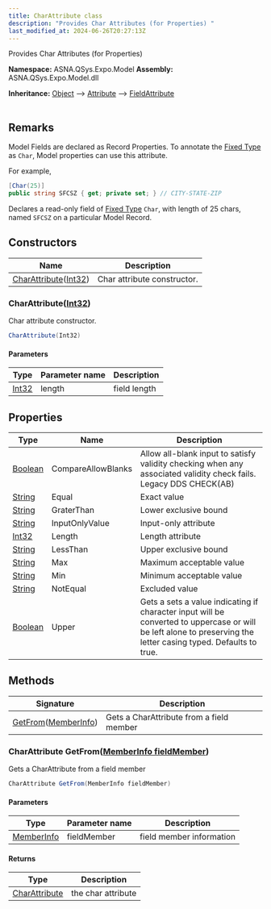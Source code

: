 ```yaml
---
title: CharAttribute class
description: "Provides Char Attributes (for Properties) "
last_modified_at: 2024-06-26T20:27:13Z
---
```


Provides Char Attributes (for Properties)

**Namespace:** ASNA.QSys.Expo.Model
**Assembly:** ASNA.QSys.Expo.Model.dll

**Inheritance:** [Object](https://docs.microsoft.com/en-us/dotnet/api/system.object) --> [Attribute](https://docs.microsoft.com/en-us/dotnet/api/system.attribute) --> [FieldAttribute](/reference/expo/qsys-expo-model/field-attribute.html)
<br>
<br>

## Remarks

Model Fields are declared as Record Properties. To annotate the [Fixed Type](https://asnaqsys.github.io/concepts/program-structure/qsys-fixedtypes) as `Char`, Model properties can use this attribute.

For example,

```cs
[Char(25)]
public string SFCSZ { get; private set; } // CITY-STATE-ZIP
```

Declares a read-only field of [Fixed Type](https://asnaqsys.github.io/concepts/program-structure/qsys-fixedtypes) `Char`, with length of 25 chars, named `SFCSZ` on a particular Model Record.


## Constructors

| Name | Description |
| --- | --- |
| [CharAttribute](#charattributeint32)([Int32](https://docs.microsoft.com/en-us/dotnet/api/system.int32)) | Char attribute constructor.

### CharAttribute([Int32](https://docs.microsoft.com/en-us/dotnet/api/system.int32))

Char attribute constructor.

```cs
CharAttribute(Int32)
```

#### Parameters

| Type | Parameter name | Description
| --- | --- | ---
| [Int32](https://docs.microsoft.com/en-us/dotnet/api/system.int32) | length | field length

## Properties

| Type | Name | Description
| --- | --- | --- 
| [Boolean](https://docs.microsoft.com/en-us/dotnet/api/system.boolean) | CompareAllowBlanks | Allow all-blank input to satisfy validity checking when any associated validity check fails. Legacy DDS CHECK(AB) |
| [String](https://learn.microsoft.com/en-us/dotnet/api/system.string?view=net-8.0) | Equal | Exact value |
| [String](https://learn.microsoft.com/en-us/dotnet/api/system.string?view=net-8.0) | GraterThan | Lower exclusive bound |
| [String](https://learn.microsoft.com/en-us/dotnet/api/system.string?view=net-8.0) | InputOnlyValue | Input-only attribute |
| [Int32](https://learn.microsoft.com/en-us/dotnet/csharp/language-reference/builtin-types/integral-numeric-types) | Length | Length attribute |
| [String](https://learn.microsoft.com/en-us/dotnet/api/system.string?view=net-8.0) | LessThan | Upper exclusive bound |
| [String](https://learn.microsoft.com/en-us/dotnet/api/system.string?view=net-8.0) | Max | Maximum acceptable value |
| [String](https://learn.microsoft.com/en-us/dotnet/api/system.string?view=net-8.0) | Min | Minimum acceptable value |
| [String](https://learn.microsoft.com/en-us/dotnet/api/system.string?view=net-8.0) | NotEqual | Excluded value |
| [Boolean](https://docs.microsoft.com/en-us/dotnet/api/system.boolean) | Upper | Gets a sets a value indicating if character input will be converted to uppercase or will be left alone to preserving the letter casing typed. Defaults to true. |

## Methods

| Signature | Description |
| --- | --- |
| [GetFrom](#charattribute-getfrommemberinfo-fieldmember)([MemberInfo](https://learn.microsoft.com/en-us/dotnet/api/system.reflection.memberinfo?view=net-8.0)) | Gets a CharAttribute from a field member

### CharAttribute GetFrom([MemberInfo fieldMember](https://learn.microsoft.com/en-us/dotnet/api/system.reflection.memberinfo?view=net-8.0))

Gets a CharAttribute from a field member

```cs
CharAttribute GetFrom(MemberInfo fieldMember)
```

#### Parameters

| Type | Parameter name | Description
| --- | --- | ---
| [MemberInfo](https://learn.microsoft.com/en-us/dotnet/api/system.reflection.memberinfo?view=net-8.0) | fieldMember | field member information

#### Returns

| Type | Description
| --- | ---
| [CharAttribute](/reference/expo/qsys-expo-model/char-attribute.html) | the char attribute
